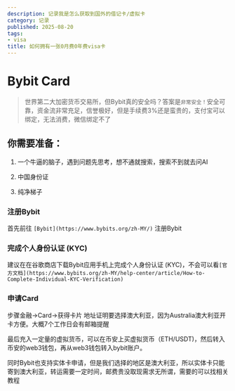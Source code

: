 ```yaml
---
description: 记录我是怎么获取到国外的借记卡/虚拟卡
category: 记录
published: 2025-08-20
tags:
- visa
title: 如何拥有一张0月费0年费visa卡
---
```


# Bybit Card
> 世界第二大加密货币交易所，但Bybit真的安全吗？答案是`非常安全！`安全可靠，资金流非常充足，信誉极好，但是手续费3%还是蛮贵的，支付宝可以绑定，无法消费，微信绑定不了

## 你需要准备：

1. 一个牛逼的脑子，遇到问题先思考，想不通就搜索，搜索不到就去问AI

2. 中国身份证

3. 纯净梯子

### 注册Bybit
首先前往 `[Bybit](https://www.bybits.org/zh-MY/)` 注册Bybit

### 完成个人身份认证 (KYC)
建议在在谷歌商店下载Bybit应用手机上完成个人身份认证 (KYC)，不会可以看`[官方文档](https://www.bybits.org/zh-MY/help-center/article/How-to-Complete-Individual-KYC-Verification)`

### 申请Card
步骤金融→Card→获得卡片
地址证明要选择澳大利亚，因为Australia澳大利亚开卡方便。大概7个工作日会有邮箱提醒

最后充入一定量的虚拟货币，可以在币安上买虚拟货币（ETH/USDT)，然后转入币安的web3钱包，再从web3钱包转入bybit账户。

同时Bybit也支持实体卡申请，但是我们选择的地区是澳大利亚，所以实体卡只能寄到澳大利亚，转运需要一定时间，邮费贵没取现需求无所谓，需要的可以找相关教程